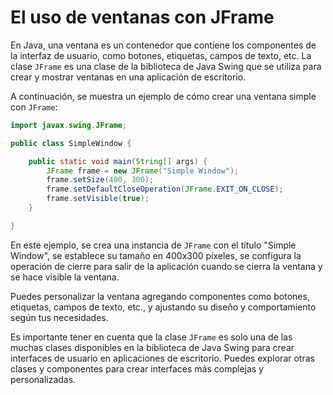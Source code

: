 # El uso de ventanas con JFrame

En Java, una ventana es un contenedor que contiene los componentes de la interfaz de usuario, como botones, etiquetas,
campos de texto, etc. La clase `JFrame` es una clase de la biblioteca de Java Swing que se utiliza para crear y mostrar
ventanas en una aplicación de escritorio.

A continuación, se muestra un ejemplo de cómo crear una ventana simple con `JFrame`:

```java
import javax.swing.JFrame;

public class SimpleWindow {

    public static void main(String[] args) {
        JFrame frame = new JFrame("Simple Window");
        frame.setSize(400, 300);
        frame.setDefaultCloseOperation(JFrame.EXIT_ON_CLOSE);
        frame.setVisible(true);
    }

}
```

En este ejemplo, se crea una instancia de `JFrame` con el título "Simple Window", se establece su tamaño en 400x300
píxeles, se configura la operación de cierre para salir de la aplicación cuando se cierra la ventana y se hace visible
la ventana.

Puedes personalizar la ventana agregando componentes como botones, etiquetas, campos de texto, etc., y ajustando su
diseño y comportamiento según tus necesidades.

Es importante tener en cuenta que la clase `JFrame` es solo una de las muchas clases disponibles en la biblioteca de
Java Swing para crear interfaces de usuario en aplicaciones de escritorio. Puedes explorar otras clases y componentes
para crear interfaces más complejas y personalizadas.